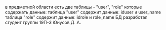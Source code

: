 в предметной области есть две таблицы - "user", "role" которые содержать данные:
таблица "user" содержит данные: iduser и user_name
таблица "role" содержит данные: idrole и role_name 
БД разработал студент группы 19П-3 Юнусов Д. А.